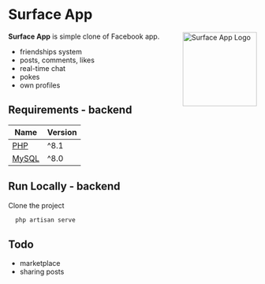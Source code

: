 # Surface App

<img align="right" src="/public/img/Logo.svg" height="150px" alt="Surface App Logo">

**Surface App** is simple clone of Facebook app.

-   friendships system
-   posts, comments, likes
-   real-time chat
-   pokes
-   own profiles

## Requirements - backend

| Name                            | Version |
| ------------------------------- | ------- |
| [PHP](https://www.php.net/)     | ^8.1    |
| [MySQL](https://www.mysql.com/) | ^8.0    |

## Run Locally - backend

Clone the project

```bash
  php artisan serve
```

## Todo

-   marketplace
-   sharing posts
